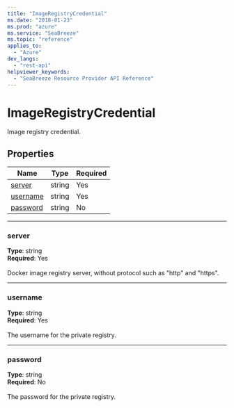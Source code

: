 ```yaml
---
title: "ImageRegistryCredential"
ms.date: "2018-01-23"
ms.prod: "azure"
ms.service: "SeaBreeze"
ms.topic: "reference"
applies_to: 
  - "Azure"
dev_langs: 
  - "rest-api"
helpviewer_keywords: 
  - "SeaBreeze Resource Provider API Reference"
---
```

# ImageRegistryCredential

Image registry credential.

## Properties
| Name | Type | Required |
| --- | --- | --- |
| [server](#server) | string | Yes |
| [username](#username) | string | Yes |
| [password](#password) | string | No |

____
### server
__Type__: string <br/>
__Required__: Yes<br/>
<br/>
Docker image registry server, without protocol such as "http" and "https".

____
### username
__Type__: string <br/>
__Required__: Yes<br/>
<br/>
The username for the private registry.

____
### password
__Type__: string <br/>
__Required__: No<br/>
<br/>
The password for the private registry.
